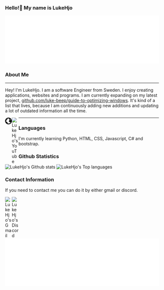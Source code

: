 ### Hello!👋 My name is LukeHjo

<div align="center">
  <img src="./assets/wave.svg">
</div>

### About Me
---

Hey! I'm LukeHjo. I am a software Engineer from Sweden. I enjoy creating applications, websites and programs.
I am currently expanding on my latest project, [github.com/luke-beep/guide-to-optimizing-windows](https://github.com/luke-beep/guide-to-optimizing-windows). It's kind of a list that lives, because I am continuously adding new additions and updating a lot of outdated information all the time.

[<img align="left" alt="LukeHjo's Portfolio" width="22px" src="https://raw.githubusercontent.com/iconic/open-iconic/master/svg/globe.svg" />](https://lukehjo.rocks/)
[<img align="left" alt="LukeHjo's YouTube" width="22px" src="https://cdn.jsdelivr.net/npm/simple-icons@v3/icons/youtube.svg" />](https://www.youtube.com/channel/UC_-YAH9OBLVVWom_wV4HHxw) 

---
### Languages 

I'm currently learning Python, HTML, CSS, Javascript, C# and bootstrap.

### Github Statistics

![LukeHjo's Github stats](https://github-readme-stats.vercel.app/api?username=luke-beep&show_icons=true&theme=tokyonight)
![LukeHjo's Top languages](https://github-readme-stats.vercel.app/api/top-langs/?username=luke-beep&theme=tokyonight)


### Contact Information

If you need to contact me you can do it by either gmail or discord.

[<img align="left" alt="LukeHjo's Gmail" width="22px" src="https://cdn.jsdelivr.net/npm/simple-icons@v3/icons/gmail.svg" />](mailto:lukehjo@gmail.com)
[<img align="left" alt="LukeHjo's Discord" width="22px" src="https://cdn.jsdelivr.net/npm/simple-icons@v3/icons/discord.svg" />](https://discord.com/users/629252242041733121)

<div align="center">
  <img src="./assets/blob.svg"> 
</div>